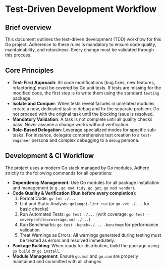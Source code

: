 # Test-Driven Development Workflow

## Brief overview

This document outlines the test-driven development (TDD) workflow for this Go project. Adherence to these rules is mandatory to ensure code quality, maintainability, and robustness. Every change must be validated through this process.

## Core Principles

- **Test-First Approach**: All code modifications (bug fixes, new features, refactoring) must be covered by Go unit tests. If tests are missing for the modified code, the first step is to write them using the standard `testing` package.
- **Isolate and Conquer**: When tests reveal failures in unrelated modules, create a new, dedicated task to debug and fix the separate problem. Do not proceed with the original task until the blocking issue is resolved.
- **Mandatory Validation**: A task is not complete until all quality checks pass. Never assume a change works without verification.
- **Role-Based Delegation**: Leverage specialized modes for specific sub-tasks. For instance, delegate comprehensive test creation to a `test-engineer` persona and complex debugging to a `debug` persona.

## Development & CI Workflow

The project uses a modern Go stack managed by Go modules. Adhere strictly to the following commands for all operations:

- **Dependency Management**: Use Go modules for all package installation and management (e.g., `go mod tidy`, `go get`, `go mod vendor`).
- **Code Quality & Verification (Run before every completion)**:
    1. Format Code: `go fmt ./...`
    2. Lint and Static Analysis: `golangci-lint run` (or `go vet ./...` for basic checks)
    3. Run Automated Tests: `go test ./...` (with coverage: `go test -coverprofile=coverage.out ./...`)
    4. Run Benchmarks: `go test -bench=./... -benchmem` for performance validation
    5. Treat Warnings as Errors: All warnings generated during testing must be treated as errors and resolved immediately.
- **Package Building**: When ready for distribution, build the package using `go build` or `go install`.
- **Module Management**: Ensure `go.mod` and `go.sum` are properly maintained and committed with all changes.
